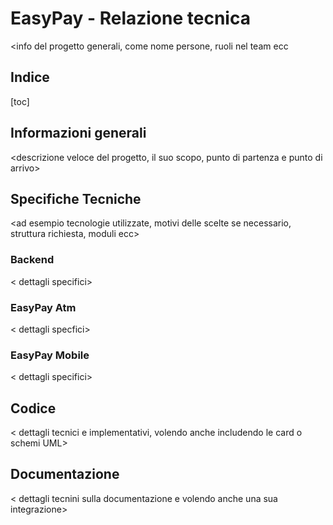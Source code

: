 # EasyPay - Relazione tecnica

<info del progetto generali, come nome persone, ruoli nel team ecc



## Indice

[toc]

## Informazioni generali

<descrizione veloce del progetto, il suo scopo, punto di partenza  e punto di arrivo>



## Specifiche Tecniche

<ad esempio tecnologie utilizzate, motivi delle scelte se necessario, struttura richiesta, moduli ecc>

### Backend

< dettagli specifici>

### EasyPay Atm

< dettagli specfici>

### EasyPay Mobile

< dettagli specifici>



## Codice

< dettagli tecnici e implementativi, volendo anche includendo le card o schemi UML>



## Documentazione

< dettagli tecnini sulla documentazione e volendo anche una sua integrazione>